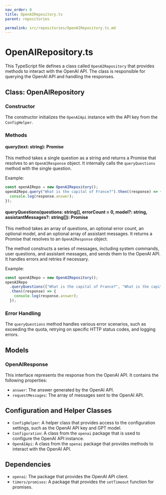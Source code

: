 ```yaml
---
nav_order: 0
title: OpenAIRepository.ts
parent: repositories

permalink: src/repositories/OpenAIRepository.ts.md
---
```


# OpenAIRepository.ts

This TypeScript file defines a class called `OpenAIRepository` that provides methods to interact with the OpenAI API. The class is responsible for querying the OpenAI API and handling the responses.

## Class: OpenAIRepository

### Constructor

The constructor initializes the `OpenAIApi` instance with the API key from the `ConfigHelper`.

### Methods

#### query(text: string): Promise<OpenAIResponse>

This method takes a single question as a string and returns a Promise that resolves to an `OpenAIResponse` object. It internally calls the `queryQuestions` method with the single question.

Example:

```typescript
const openAIRepo = new OpenAIRepository();
openAIRepo.query("What is the capital of France?").then((response) => {
  console.log(response.answer);
});
```

#### queryQuestions(questions: string[], errorCount = 0, model?: string, assistantMessages?: string[]): Promise<OpenAIResponse>

This method takes an array of questions, an optional error count, an optional model, and an optional array of assistant messages. It returns a Promise that resolves to an `OpenAIResponse` object.

The method constructs a series of messages, including system commands, user questions, and assistant messages, and sends them to the OpenAI API. It handles errors and retries if necessary.

Example:

```typescript
const openAIRepo = new OpenAIRepository();
openAIRepo
  .queryQuestions(["What is the capital of France?", "What is the capital of Germany?"])
  .then((response) => {
    console.log(response.answer);
  });
```

### Error Handling

The `queryQuestions` method handles various error scenarios, such as exceeding the quota, retrying on specific HTTP status codes, and logging errors.

## Models

### OpenAIResponse

This interface represents the response from the OpenAI API. It contains the following properties:

- `answer`: The answer generated by the OpenAI API.
- `requestMessages`: The array of messages sent to the OpenAI API.

## Configuration and Helper Classes

- `ConfigHelper`: A helper class that provides access to the configuration settings, such as the OpenAI API key and GPT model.
- `Configuration`: A class from the `openai` package that is used to configure the OpenAI API instance.
- `OpenAIApi`: A class from the `openai` package that provides methods to interact with the OpenAI API.

## Dependencies

- `openai`: The package that provides the OpenAI API client.
- `timers/promises`: A package that provides the `setTimeout` function for promises.